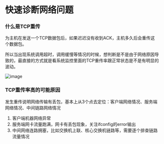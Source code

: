 # 快速诊断网络问题

### 什么是TCP重传
为主机在发送一个TCP数据包后，如果迟迟没有收到ACK，主机多久后会重传这个数据包。

所以当出现系统调用超时，调用缓慢等情况的时候，想判断是不是由于网络原因导致的，最直接的方式就是看系统监控里面的TCP重传率跟正常状态是不是有明显的波动。

![image](http://blogimages.oss-cn-hangzhou.aliyuncs.com/tcp_retry.png)


### TCP重传率高的可能原因
发生重传说明网络传输有丢包，基本上从3个点去定位：客户端网络情况、服务端网络情况、中间链路网络情况

1. 客户端机器网络异常
2. 服务端网卡流量跑满，网卡有丢包现象，关注ifconfig的error输出
3. 中间网络连路拥塞，比如交换机上联、核心交换机链路等，需要逐个排查链路流量情况